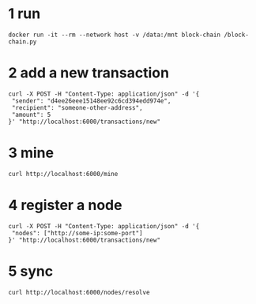 1 run
===
```console
docker run -it --rm --network host -v /data:/mnt block-chain /block-chain.py
```

2 add a new transaction 
===
```console
curl -X POST -H "Content-Type: application/json" -d '{
 "sender": "d4ee26eee15148ee92c6cd394edd974e",
 "recipient": "someone-other-address",
 "amount": 5
}' "http://localhost:6000/transactions/new"
```

3 mine
===
```console
curl http://localhost:6000/mine
```

4 register a node
===
```console
curl -X POST -H "Content-Type: application/json" -d '{
 "nodes": ["http://some-ip:some-port"]
}' "http://localhost:6000/transactions/new"
```

5 sync
===
```console
curl http://localhost:6000/nodes/resolve
```
